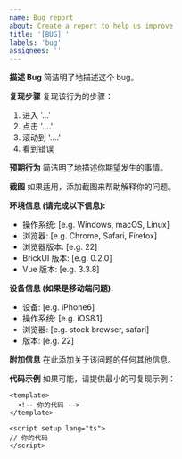 ```yaml
---
name: Bug report
about: Create a report to help us improve
title: '[BUG] '
labels: 'bug'
assignees: ''
---
```


**描述 Bug**
简洁明了地描述这个 bug。

**复现步骤**
复现该行为的步骤：

1. 进入 '...'
2. 点击 '....'
3. 滚动到 '....'
4. 看到错误

**预期行为**
简洁明了地描述你期望发生的事情。

**截图**
如果适用，添加截图来帮助解释你的问题。

**环境信息 (请完成以下信息):**

- 操作系统: [e.g. Windows, macOS, Linux]
- 浏览器: [e.g. Chrome, Safari, Firefox]
- 浏览器版本: [e.g. 22]
- BrickUI 版本: [e.g. 0.2.0]
- Vue 版本: [e.g. 3.3.8]

**设备信息 (如果是移动端问题):**

- 设备: [e.g. iPhone6]
- 操作系统: [e.g. iOS8.1]
- 浏览器: [e.g. stock browser, safari]
- 版本: [e.g. 22]

**附加信息**
在此添加关于该问题的任何其他信息。

**代码示例**
如果可能，请提供最小的可复现示例：

```vue
<template>
  <!-- 你的代码 -->
</template>

<script setup lang="ts">
// 你的代码
</script>
```
